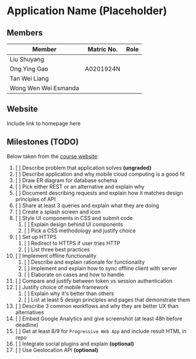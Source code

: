 # Application Name (Placeholder)

## Members

| Member               | Matric No. | Role |
| -------------------- | ---------- | ---- |
| Liu Shuyang          |            |      |
| Ong Ying Gao         | A0201924N  |      |
| Tan Wei Liang        |            |      |
| Wong Wen Wei Esmanda |            |      |

## Website

Include link to homepage here

## Milestones (TODO)

Below taken from the [course website](https://www.cs3216.com/coursework/mobile/):

1. [ ] Describe problem that application solves **(ungraded)**
1. [ ] Describe application and why mobile cloud computing is a good fit
1. [ ] Draw ER diagram for database schema
1. [ ] Pick either REST or an alternative and explain why
1. [ ] Document describing requests and explain how it matches design principles of API
1. [ ] Share at least 3 queries and explain what they are doing
1. [ ] Create a splash screen and icon
1. [ ] Style UI components in CSS and submit code
   1. [ ] Explain design behind UI components
   1. [ ] Pick a CSS methodology and justify choice
1. [ ] Set up HTTPS
   1. [ ] Redirect to HTTPS if user tries HTTP
   1. [ ] List three best practices
1. [ ] Implement offline functionality
   1. [ ] Describe and explain rationale for functionality
   1. [ ] Implement and explain how to sync offline client with server
   1. [ ] Elaborate on cases and how to handle
1. [ ] Compare and justify between token vs session authentication
1. [ ] Justify choice of mobile framework
   1. [ ] Explain why it's better than others
   1. [ ] List at least 5 design principles and pages that demonstrate them
1. [ ] Describe 3 common workflows and why they are better UX than alternatives
1. [ ] Embed Google Analytics and give screenshot (at least 48h before deadline)
1. [ ] Get at least 8/9 for `Progressive Web App` and include result HTML in repo
1. [ ] Integrate social plugins and explain **(optional)**
1. [ ] Use Geolocation API **(optional)**
